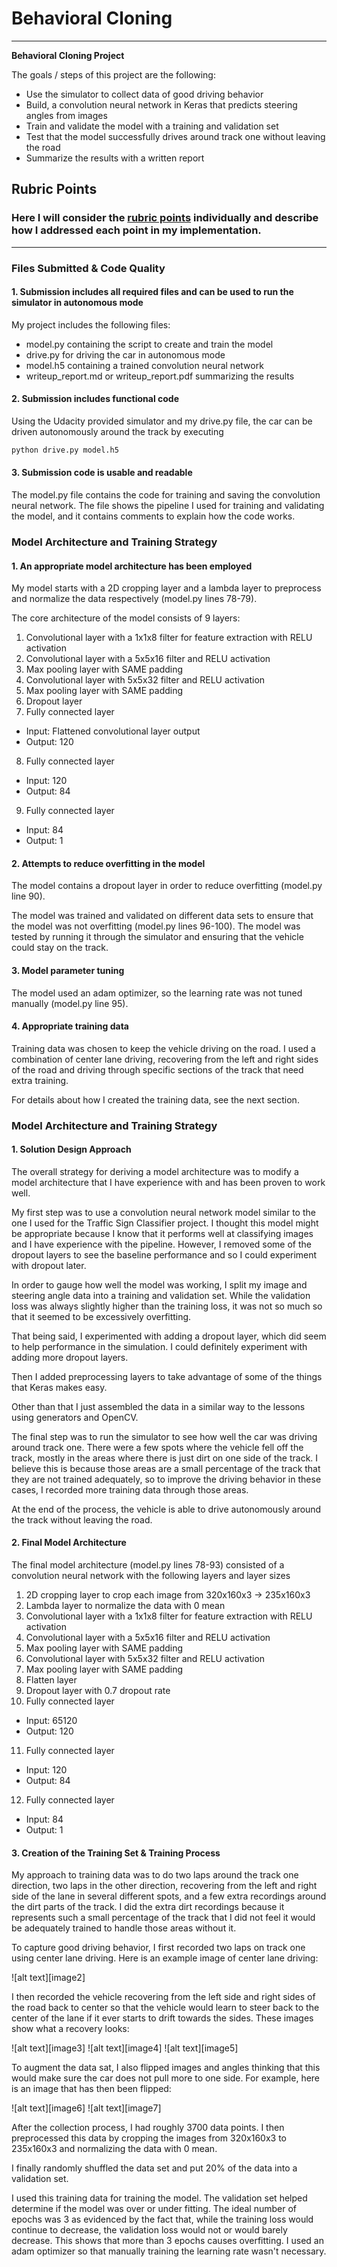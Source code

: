 # **Behavioral Cloning**

---

**Behavioral Cloning Project**

The goals / steps of this project are the following:
* Use the simulator to collect data of good driving behavior
* Build, a convolution neural network in Keras that predicts steering angles from images
* Train and validate the model with a training and validation set
* Test that the model successfully drives around track one without leaving the road
* Summarize the results with a written report

## Rubric Points
### Here I will consider the [rubric points](https://review.udacity.com/#!/rubrics/432/view) individually and describe how I addressed each point in my implementation.  

---
### Files Submitted & Code Quality

#### 1. Submission includes all required files and can be used to run the simulator in autonomous mode

My project includes the following files:
* model.py containing the script to create and train the model
* drive.py for driving the car in autonomous mode
* model.h5 containing a trained convolution neural network
* writeup_report.md or writeup_report.pdf summarizing the results

#### 2. Submission includes functional code
Using the Udacity provided simulator and my drive.py file, the car can be driven autonomously around the track by executing
```sh
python drive.py model.h5
```

#### 3. Submission code is usable and readable

The model.py file contains the code for training and saving the convolution neural network. The file shows the pipeline I used for training and validating the model, and it contains comments to explain how the code works.

### Model Architecture and Training Strategy

#### 1. An appropriate model architecture has been employed

My model starts with a 2D cropping layer and a lambda layer to preprocess and normalize the data respectively (model.py lines 78-79).

The core architecture of the model consists of 9 layers:

1. Convolutional layer with a 1x1x8 filter for feature extraction with RELU activation
2. Convolutional layer with a 5x5x16 filter and RELU activation
3. Max pooling layer with SAME padding
4. Convolutional layer with 5x5x32 filter and RELU activation
5. Max pooling layer with SAME padding
6. Dropout layer
7. Fully connected layer
  - Input: Flattened convolutional layer output
  - Output: 120
8. Fully connected layer
  - Input: 120
  - Output: 84
9. Fully connected layer
  - Input: 84
  - Output: 1

#### 2. Attempts to reduce overfitting in the model

The model contains a dropout layer in order to reduce overfitting (model.py line 90).

The model was trained and validated on different data sets to ensure that the model was not overfitting (model.py lines 96-100). The model was tested by running it through the simulator and ensuring that the vehicle could stay on the track.

#### 3. Model parameter tuning

The model used an adam optimizer, so the learning rate was not tuned manually (model.py line 95).

#### 4. Appropriate training data

Training data was chosen to keep the vehicle driving on the road. I used a combination of center lane driving, recovering from the left and right sides of the road and driving through specific sections of the track that need extra training.

For details about how I created the training data, see the next section.

### Model Architecture and Training Strategy

#### 1. Solution Design Approach

The overall strategy for deriving a model architecture was to modify a model architecture that I have experience with and has been proven to work well.

My first step was to use a convolution neural network model similar to the one I used for the Traffic Sign Classifier project. I thought this model might be appropriate because I know that it performs well at classifying images and I have experience with the pipeline. However, I removed some of the dropout layers to see the baseline performance and so I could experiment with dropout later.

In order to gauge how well the model was working, I split my image and steering angle data into a training and validation set. While the validation loss was always slightly higher than the training loss, it was not so much so that it seemed to be excessively overfitting.

That being said, I experimented with adding a dropout layer, which did seem to help performance in the simulation. I could definitely experiment with adding more dropout layers.

Then I added preprocessing layers to take advantage of some of the things that Keras makes easy.

Other than that I just assembled the data in a similar way to the lessons using generators and OpenCV.

The final step was to run the simulator to see how well the car was driving around track one. There were a few spots where the vehicle fell off the track, mostly in the areas where there is just dirt on one side of the track. I believe this is because those areas are a small percentage of the track that they are not trained adequately, so to improve the driving behavior in these cases, I recorded more training data through those areas.

At the end of the process, the vehicle is able to drive autonomously around the track without leaving the road.

#### 2. Final Model Architecture

The final model architecture (model.py lines 78-93) consisted of a convolution neural network with the following layers and layer sizes

1. 2D cropping layer to crop each image from 320x160x3 -> 235x160x3
2. Lambda layer to normalize the data with 0 mean
3. Convolutional layer with a 1x1x8 filter for feature extraction with RELU activation
4. Convolutional layer with a 5x5x16 filter and RELU activation
5. Max pooling layer with SAME padding
6. Convolutional layer with 5x5x32 filter and RELU activation
7. Max pooling layer with SAME padding
8. Flatten layer
9. Dropout layer with 0.7 dropout rate
10. Fully connected layer
  - Input: 65120
  - Output: 120
11. Fully connected layer
  - Input: 120
  - Output: 84
12. Fully connected layer
  - Input: 84
  - Output: 1

#### 3. Creation of the Training Set & Training Process

My approach to training data was to do two laps around the track one direction, two laps in the other direction, recovering from the left and right side of the lane in several different spots, and a few extra recordings around the dirt parts of the track. I did the extra dirt recordings because it represents such a small percentage of the track that I did not feel it would be adequately trained to handle those areas without it.

To capture good driving behavior, I first recorded two laps on track one using center lane driving. Here is an example image of center lane driving:

![alt text][image2]

I then recorded the vehicle recovering from the left side and right sides of the road back to center so that the vehicle would learn to steer back to the center of the lane if it ever starts to drift towards the sides. These images show what a recovery looks:

![alt text][image3]
![alt text][image4]
![alt text][image5]

To augment the data sat, I also flipped images and angles thinking that this would make sure the car does not pull more to one side. For example, here is an image that has then been flipped:

![alt text][image6]
![alt text][image7]

After the collection process, I had roughly 3700 data points. I then preprocessed this data by cropping the images from 320x160x3 to 235x160x3 and normalizing the data with 0 mean.

I finally randomly shuffled the data set and put 20% of the data into a validation set.

I used this training data for training the model. The validation set helped determine if the model was over or under fitting. The ideal number of epochs was 3 as evidenced by the fact that, while the training loss would continue to decrease, the validation loss would not or would barely decrease. This shows that more than 3 epochs causes overfitting. I used an adam optimizer so that manually training the learning rate wasn't necessary.
